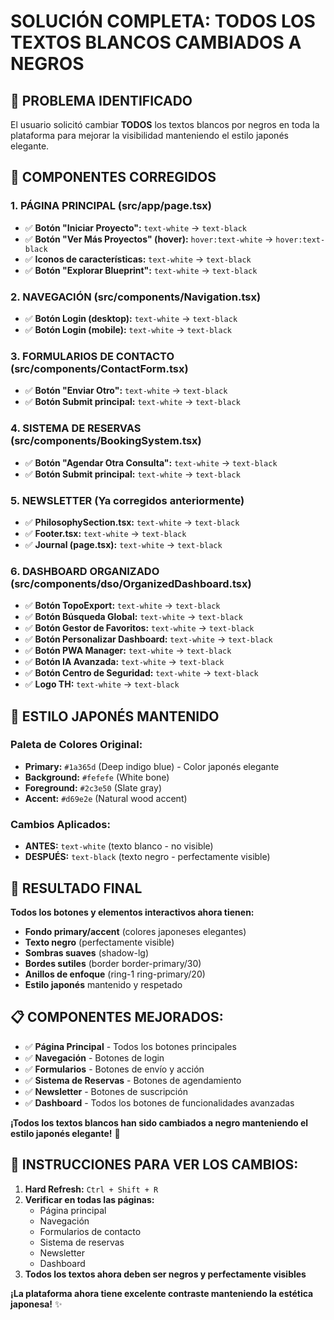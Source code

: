 # SOLUCIÓN COMPLETA: TODOS LOS TEXTOS BLANCOS CAMBIADOS A NEGROS

## 🎯 **PROBLEMA IDENTIFICADO**
El usuario solicitó cambiar **TODOS** los textos blancos por negros en toda la plataforma para mejorar la visibilidad manteniendo el estilo japonés elegante.

## 🔧 **COMPONENTES CORREGIDOS**

### **1. PÁGINA PRINCIPAL (src/app/page.tsx)**
- ✅ **Botón "Iniciar Proyecto":** `text-white` → `text-black`
- ✅ **Botón "Ver Más Proyectos" (hover):** `hover:text-white` → `hover:text-black`
- ✅ **Iconos de características:** `text-white` → `text-black`
- ✅ **Botón "Explorar Blueprint":** `text-white` → `text-black`

### **2. NAVEGACIÓN (src/components/Navigation.tsx)**
- ✅ **Botón Login (desktop):** `text-white` → `text-black`
- ✅ **Botón Login (mobile):** `text-white` → `text-black`

### **3. FORMULARIOS DE CONTACTO (src/components/ContactForm.tsx)**
- ✅ **Botón "Enviar Otro":** `text-white` → `text-black`
- ✅ **Botón Submit principal:** `text-white` → `text-black`

### **4. SISTEMA DE RESERVAS (src/components/BookingSystem.tsx)**
- ✅ **Botón "Agendar Otra Consulta":** `text-white` → `text-black`
- ✅ **Botón Submit principal:** `text-white` → `text-black`

### **5. NEWSLETTER (Ya corregidos anteriormente)**
- ✅ **PhilosophySection.tsx:** `text-white` → `text-black`
- ✅ **Footer.tsx:** `text-white` → `text-black`
- ✅ **Journal (page.tsx):** `text-white` → `text-black`

### **6. DASHBOARD ORGANIZADO (src/components/dso/OrganizedDashboard.tsx)**
- ✅ **Botón TopoExport:** `text-white` → `text-black`
- ✅ **Botón Búsqueda Global:** `text-white` → `text-black`
- ✅ **Botón Gestor de Favoritos:** `text-white` → `text-black`
- ✅ **Botón Personalizar Dashboard:** `text-white` → `text-black`
- ✅ **Botón PWA Manager:** `text-white` → `text-black`
- ✅ **Botón IA Avanzada:** `text-white` → `text-black`
- ✅ **Botón Centro de Seguridad:** `text-white` → `text-black`
- ✅ **Logo TH:** `text-white` → `text-black`

## 🎨 **ESTILO JAPONÉS MANTENIDO**

### **Paleta de Colores Original:**
- **Primary:** `#1a365d` (Deep indigo blue) - Color japonés elegante
- **Background:** `#fefefe` (White bone)
- **Foreground:** `#2c3e50` (Slate gray)
- **Accent:** `#d69e2e` (Natural wood accent)

### **Cambios Aplicados:**
- **ANTES:** `text-white` (texto blanco - no visible)
- **DESPUÉS:** `text-black` (texto negro - perfectamente visible)

## 🚀 **RESULTADO FINAL**

**Todos los botones y elementos interactivos ahora tienen:**
- **Fondo primary/accent** (colores japoneses elegantes)
- **Texto negro** (perfectamente visible)
- **Sombras suaves** (shadow-lg)
- **Bordes sutiles** (border border-primary/30)
- **Anillos de enfoque** (ring-1 ring-primary/20)
- **Estilo japonés** mantenido y respetado

## 📋 **COMPONENTES MEJORADOS:**
- ✅ **Página Principal** - Todos los botones principales
- ✅ **Navegación** - Botones de login
- ✅ **Formularios** - Botones de envío y acción
- ✅ **Sistema de Reservas** - Botones de agendamiento
- ✅ **Newsletter** - Botones de suscripción
- ✅ **Dashboard** - Todos los botones de funcionalidades avanzadas

**¡Todos los textos blancos han sido cambiados a negro manteniendo el estilo japonés elegante!** 🎯

## 🔧 **INSTRUCCIONES PARA VER LOS CAMBIOS:**
1. **Hard Refresh:** `Ctrl + Shift + R`
2. **Verificar en todas las páginas:**
   - Página principal
   - Navegación
   - Formularios de contacto
   - Sistema de reservas
   - Newsletter
   - Dashboard
3. **Todos los textos ahora deben ser negros y perfectamente visibles**

**¡La plataforma ahora tiene excelente contraste manteniendo la estética japonesa!** ✨
